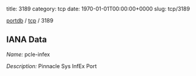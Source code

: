 title: 3189
category: tcp
date: 1970-01-01T00:00:00+0000
slug: tcp/3189

[portdb](/) / [tcp](/category/tcp.html) / 3189


## IANA Data

_Name:_ pcle-infex

_Description:_ Pinnacle Sys InfEx Port

